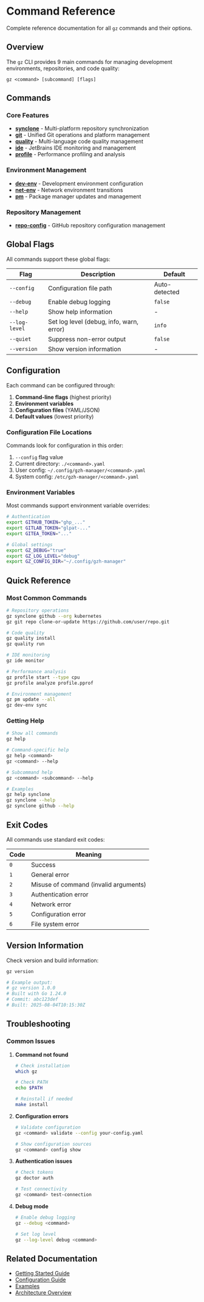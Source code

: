# Command Reference

Complete reference documentation for all `gz` commands and their options.

## Overview

The `gz` CLI provides 9 main commands for managing development environments, repositories, and code quality:

```
gz <command> [subcommand] [flags]
```

## Commands

### Core Features
- [**synclone**](synclone.md) - Multi-platform repository synchronization
- [**git**](git.md) - Unified Git operations and platform management
- [**quality**](quality.md) - Multi-language code quality management
- [**ide**](ide.md) - JetBrains IDE monitoring and management
- [**profile**](profile.md) - Performance profiling and analysis

### Environment Management
- [**dev-env**](dev-env.md) - Development environment configuration
- [**net-env**](net-env.md) - Network environment transitions
- [**pm**](pm.md) - Package manager updates and management

### Repository Management
- [**repo-config**](repo-config.md) - GitHub repository configuration management

## Global Flags

All commands support these global flags:

| Flag | Description | Default |
|------|-------------|---------|
| `--config` | Configuration file path | Auto-detected |
| `--debug` | Enable debug logging | `false` |
| `--help` | Show help information | - |
| `--log-level` | Set log level (debug, info, warn, error) | `info` |
| `--quiet` | Suppress non-error output | `false` |
| `--version` | Show version information | - |

## Configuration

Each command can be configured through:

1. **Command-line flags** (highest priority)
2. **Environment variables**
3. **Configuration files** (YAML/JSON)
4. **Default values** (lowest priority)

### Configuration File Locations

Commands look for configuration in this order:

1. `--config` flag value
2. Current directory: `./<command>.yaml`
3. User config: `~/.config/gzh-manager/<command>.yaml`
4. System config: `/etc/gzh-manager/<command>.yaml`

### Environment Variables

Most commands support environment variable overrides:

```bash
# Authentication
export GITHUB_TOKEN="ghp_..."
export GITLAB_TOKEN="glpat-..."
export GITEA_TOKEN="..."

# Global settings
export GZ_DEBUG="true"
export GZ_LOG_LEVEL="debug"
export GZ_CONFIG_DIR="~/.config/gzh-manager"
```

## Quick Reference

### Most Common Commands

```bash
# Repository operations
gz synclone github --org kubernetes
gz git repo clone-or-update https://github.com/user/repo.git

# Code quality
gz quality install
gz quality run

# IDE monitoring
gz ide monitor

# Performance analysis
gz profile start --type cpu
gz profile analyze profile.pprof

# Environment management
gz pm update --all
gz dev-env sync
```

### Getting Help

```bash
# Show all commands
gz help

# Command-specific help
gz help <command>
gz <command> --help

# Subcommand help
gz <command> <subcommand> --help

# Examples
gz help synclone
gz synclone --help
gz synclone github --help
```

## Exit Codes

All commands use standard exit codes:

| Code | Meaning |
|------|---------|
| `0` | Success |
| `1` | General error |
| `2` | Misuse of command (invalid arguments) |
| `3` | Authentication error |
| `4` | Network error |
| `5` | Configuration error |
| `6` | File system error |

## Version Information

Check version and build information:

```bash
gz version

# Example output:
# gz version 1.0.0
# Built with Go 1.24.0
# Commit: abc123def
# Built: 2025-08-04T10:15:30Z
```

## Troubleshooting

### Common Issues

1. **Command not found**
   ```bash
   # Check installation
   which gz

   # Check PATH
   echo $PATH

   # Reinstall if needed
   make install
   ```

2. **Configuration errors**
   ```bash
   # Validate configuration
   gz <command> validate --config your-config.yaml

   # Show configuration sources
   gz <command> config show
   ```

3. **Authentication issues**
   ```bash
   # Check tokens
   gz doctor auth

   # Test connectivity
   gz <command> test-connection
   ```

4. **Debug mode**
   ```bash
   # Enable debug logging
   gz --debug <command>

   # Set log level
   gz --log-level debug <command>
   ```

## Related Documentation

- [Getting Started Guide](../01-getting-started/)
- [Configuration Guide](../04-configuration/)
- [Examples](../../examples/)
- [Architecture Overview](../02-architecture/overview.md)
